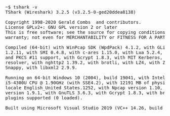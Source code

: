 <pre>
~$ tshark -v
TShark (Wireshark) 3.2.5 (v3.2.5-0-ged20ddea8138)

Copyright 1998-2020 Gerald Combs <gerald@wireshark.org> and contributors.
License GPLv2+: GNU GPL version 2 or later <https://www.gnu.org/licenses/gpl-2.0.html>
This is free software; see the source for copying conditions. There is NO
warranty; not even for MERCHANTABILITY or FITNESS FOR A PARTICULAR PURPOSE.

Compiled (64-bit) with WinPcap SDK (WpdPack) 4.1.2, with GLib 2.52.3, with zlib
1.2.11, with SMI 0.4.8, with c-ares 1.15.0, with Lua 5.2.4, with GnuTLS 3.6.3
and PKCS #11 support, with Gcrypt 1.8.3, with MIT Kerberos, with MaxMind DB
resolver, with nghttp2 1.39.2, with brotli, with LZ4, with Zstandard, with
Snappy, with libxml2 2.9.9.

Running on 64-bit Windows 10 (2004), build 19041, with Intel(R) Core(TM)
i5-4300U CPU @ 1.90GHz (with SSE4.2), with 12191 MB of physical memory, with
locale English_United States.1252, with Npcap version 1.10, based on libpcap
version 1.9.1, with GnuTLS 3.6.3, with Gcrypt 1.8.3, with brotli 1.0.2, binary
plugins supported (0 loaded).

Built using Microsoft Visual Studio 2019 (VC++ 14.26, build 28806).
</pre>
